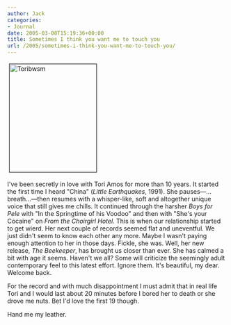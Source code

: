 ```yaml
---
author: Jack
categories:
- Journal
date: 2005-03-08T15:19:36+00:00
title: Sometimes I think you want me to touch you
url: /2005/sometimes-i-think-you-want-me-to-touch-you/
---
```


<img src="/images/blog/toribwsm.jpg" height="249" width="200" border="1" hspace="4" vspace="4" alt="Toribwsm" />
  

  
I've been secretly in love with Tori Amos for more than 10 years. It started the first time I heard "China" (_Little Earthquakes_, 1991). She pauses&#8212;&#8230; breath&#8230;&#8212;then resumes with a whisper-like, soft and altogether unique voice that still gives me chills. It continued through the harsher _Boys for Pele_ with "In the Springtime of his Voodoo" and then with "She's your Cocaine" on _From the Choirgirl Hotel_. This is when our relationship started to get wierd. Her next couple of records seemed flat and uneventful. We just didn't seem to know each other any more. Maybe I wasn't paying enough attention to her in those days. Fickle, she was. Well, her new release, _The Beekeeper_, has brought us closer than ever. She has calmed a bit with age it seems. Haven't we all? Some will criticize the seemingly adult contemporary feel to this latest effort. Ignore them. It's beautiful, my dear. Welcome back.

For the record and with much disappointment I must admit that in real life Tori and I would last about 20 minutes before I bored her to death or she drove me nuts. Bet I'd love the first 19 though.

Hand me my leather.